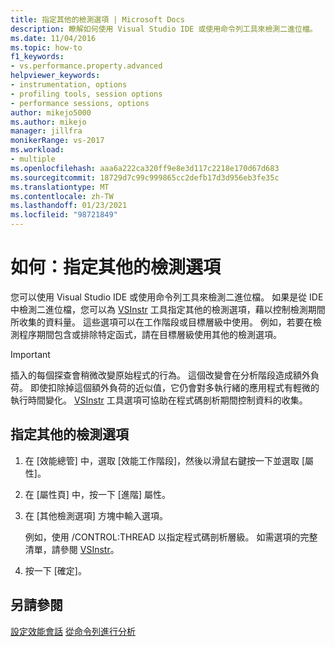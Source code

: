 ```yaml
---
title: 指定其他的檢測選項 | Microsoft Docs
description: 瞭解如何使用 Visual Studio IDE 或使用命令列工具來檢測二進位檔。
ms.date: 11/04/2016
ms.topic: how-to
f1_keywords:
- vs.performance.property.advanced
helpviewer_keywords:
- instrumentation, options
- profiling tools, session options
- performance sessions, options
author: mikejo5000
ms.author: mikejo
manager: jillfra
monikerRange: vs-2017
ms.workload:
- multiple
ms.openlocfilehash: aaa6a222ca320ff9e8e3d117c2218e170d67d683
ms.sourcegitcommit: 18729d7c99c999865cc2defb17d3d956eb3fe35c
ms.translationtype: MT
ms.contentlocale: zh-TW
ms.lasthandoff: 01/23/2021
ms.locfileid: "98721849"
---
```

# <a name="how-to-specify-additional-instrumentation-options"></a>如何：指定其他的檢測選項

您可以使用 Visual Studio IDE 或使用命令列工具來檢測二進位檔。 如果是從 IDE 中檢測二進位檔，您可以為 [VSInstr](../profiling/vsinstr.md) 工具指定其他的檢測選項，藉以控制檢測期間所收集的資料量。 這些選項可以在工作階段或目標層級中使用。 例如，若要在檢測程序期間包含或排除特定函式，請在目標層級使用其他的檢測選項。

> [!IMPORTANT]
> 插入的每個探查會稍微改變原始程式的行為。 這個改變會在分析階段造成額外負荷。 即使扣除掉這個額外負荷的近似值，它仍會對多執行緒的應用程式有輕微的執行時間變化。 [VSInstr](../profiling/vsinstr.md) 工具選項可協助在程式碼剖析期間控制資料的收集。

## <a name="to-specify-additional-instrumentation-option"></a>指定其他的檢測選項

1. 在 [效能總管] 中，選取 [效能工作階段]，然後以滑鼠右鍵按一下並選取 [屬性]。

2. 在 [屬性頁] 中，按一下 [進階] 屬性。

3. 在 [其他檢測選項] 方塊中輸入選項。

     例如，使用 /CONTROL:THREAD 以指定程式碼剖析層級。 如需選項的完整清單，請參閱 [VSInstr](../profiling/vsinstr.md)。

4. 按一下 [確定]。

## <a name="see-also"></a>另請參閱

[設定效能會話](../profiling/configuring-performance-sessions.md) 
[從命令列進行分析](../profiling/using-the-profiling-tools-from-the-command-line.md)
